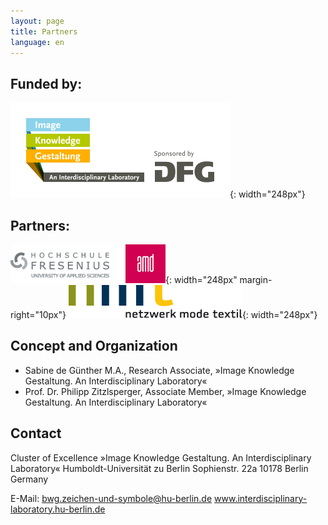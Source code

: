 ```yaml
---
layout: page
title: Partners
language: en
---
```


## Funded by:

![Logo Exzellenzcluster Bild Wissen Gestaltung](../images/bwg.png){: width="248px"}

## Partners:

![Logo Hochschule Fresenius AMD](../images/amd.png){: width="248px" margin-right="10px"} ![Logo Netzwerk Mode Textil](../images/nmt.png){: width="248px"}

## Concept and Organization

- Sabine de Günther M.A., Research Associate, »Image Knowledge Gestaltung. An Interdisciplinary Laboratory«
- Prof. Dr. Philipp Zitzlsperger, Associate Member, »Image Knowledge Gestaltung. An Interdisciplinary Laboratory«


## Contact

Cluster of Excellence »Image Knowledge Gestaltung. An Interdisciplinary Laboratory«
Humboldt-Universität zu Berlin
Sophienstr. 22a
10178 Berlin
Germany

E-Mail: bwg.zeichen-und-symbole@hu-berlin.de
www.interdisciplinary-laboratory.hu-berlin.de
